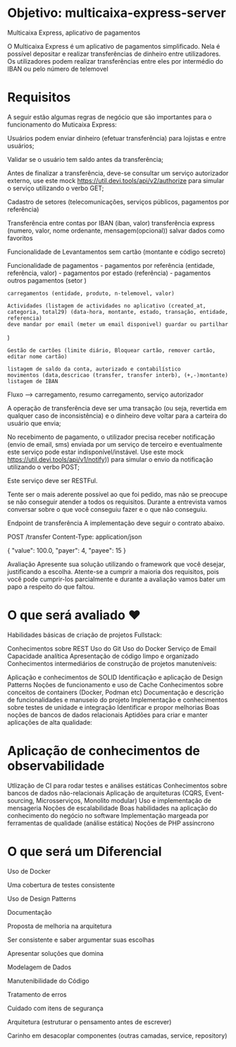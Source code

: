 # Objetivo: multicaixa-express-server
Multicaixa Express, aplicativo de pagamentos 

O Multicaixa Express é um aplicativo de pagamentos simplificado. Nela é possível depositar e realizar transferências de dinheiro entre utilizadores. Os utilizadores podem realizar transferências entre eles por intermédio do IBAN ou pelo número de telemovel

# Requisitos
A seguir estão algumas regras de negócio que são importantes para o funcionamento do Muticaixa Express:

Usuários podem enviar dinheiro (efetuar transferência) para lojistas e entre usuários;

Validar se o usuário tem saldo antes da transferência;

Antes de finalizar a transferência, deve-se consultar um serviço autorizador externo, use este mock https://util.devi.tools/api/v2/authorize para simular o serviço utilizando o verbo GET;

Cadastro de setores (telecomunicações, serviços públicos, pagamentos por referência)

Transferência entre contas 
	por IBAN (iban, valor)
	transferência express (numero, valor, nome ordenante, mensagem(opcional))
	salvar dados como favoritos
 
Funcionalidade de Levantamentos sem cartão (montante e código secreto)

Funcionalidade de pagamentos 
	- pagamentos por referência (entidade, referência, valor)
	- pagamentos por estado (referência)
	- pagamentos outros pagamentos (setor )

	carregamentos (entidade, produto, n-telemovel, valor)

	Actividades (listagem de actividades no aplicativo (created_at, categoria, total29) (data-hora, montante, estado, transação, entidade, referencia)
	deve mandar por email (meter um email disponivel) guardar ou partilhar
)

	Gestão de cartões (limite diário, Bloquear cartão, remover cartão, editar nome cartão)

	listagem de saldo da conta, autorizado e contabilístico
	movimentos (data,descricao (transfer, transfer interb), (+,-)montante)
	listagem de IBAN


Fluxo --> carregamento, resumo carregamento, serviço autorizador

A operação de transferência deve ser uma transação (ou seja, revertida em qualquer caso de inconsistência) e o dinheiro deve voltar para a carteira do usuário que envia;

No recebimento de pagamento, o utilizador precisa receber notificação (envio de email, sms) enviada por um serviço de terceiro e eventualmente este serviço pode estar indisponível/instável. Use este mock https://util.devi.tools/api/v1/notify)) para simular o envio da notificação utilizando o verbo POST;

Este serviço deve ser RESTFul.

Tente ser o mais aderente possível ao que foi pedido, mas não se preocupe se não conseguir atender a todos os requisitos. Durante a entrevista vamos conversar sobre o que você conseguiu fazer e o que não conseguiu.

Endpoint de transferência
A implementação deve seguir o contrato abaixo.

POST /transfer
Content-Type: application/json

{
  "value": 100.0,
  "payer": 4,
  "payee": 15
}

Avaliação
Apresente sua solução utilizando o framework que você desejar, justificando a escolha. Atente-se a cumprir a maioria dos requisitos, pois você pode cumprir-los parcialmente e durante a avaliação vamos bater um papo a respeito do que faltou.

# O que será avaliado ❤️
Habilidades básicas de criação de projetos Fullstack:

Conhecimentos sobre REST
Uso do Git
Uso do Docker
Serviço de Email
Capacidade analítica
Apresentação de código limpo e organizado
Conhecimentos intermediários de construção de projetos manuteníveis:

Aplicação e conhecimentos de SOLID
Identificação e aplicação de Design Patterns
Noções de funcionamento e uso de Cache
Conhecimentos sobre conceitos de containers (Docker, Podman etc)
Documentação e descrição de funcionalidades e manuseio do projeto
Implementação e conhecimentos sobre testes de unidade e integração
Identificar e propor melhorias
Boas noções de bancos de dados relacionais
Aptidões para criar e manter aplicações de alta qualidade:

# Aplicação de conhecimentos de observabilidade
Utlização de CI para rodar testes e análises estáticas
Conhecimentos sobre bancos de dados não-relacionais
Aplicação de arquiteturas (CQRS, Event-sourcing, Microsserviços, Monolito modular)
Uso e implementação de mensageria
Noções de escalabilidade
Boas habilidades na aplicação do conhecimento do negócio no software
Implementação margeada por ferramentas de qualidade (análise estática)
Noções de PHP assíncrono

# O que será um Diferencial
Uso de Docker

Uma cobertura de testes consistente

Uso de Design Patterns

Documentação

Proposta de melhoria na arquitetura

Ser consistente e saber argumentar suas escolhas

Apresentar soluções que domina

Modelagem de Dados

Manutenibilidade do Código

Tratamento de erros

Cuidado com itens de segurança

Arquitetura (estruturar o pensamento antes de escrever)

Carinho em desacoplar componentes (outras camadas, service, repository)
